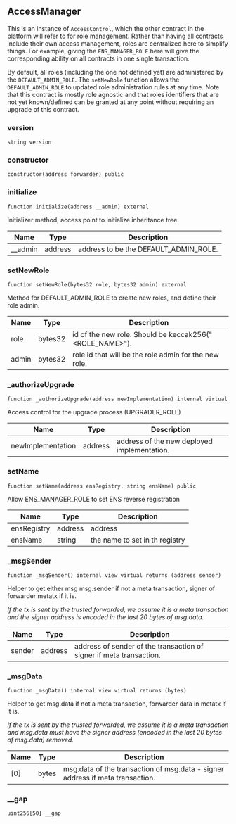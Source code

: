 
## AccessManager

This is an instance of `AccessControl`, which the other contract in the platform will refer to for role management. Rather than having all contracts include their own access management, roles are centralized here to simplify things. For example, giving the `ENS_MANAGER_ROLE` here will give the corresponding ability on all contracts in one single transaction.

By default, all roles (including the one not defined yet) are administered by the `DEFAULT_ADMIN_ROLE`. The `setNewRole` function allows the `DEFAULT_ADMIN_ROLE` to updated role administration rules at any time. Note that this contract is mostly role agnostic and that roles identifiers that are not yet known/defined can be granted at any point without requiring an upgrade of this contract.

### version

```solidity
string version
```

### constructor

```solidity
constructor(address forwarder) public
```

### initialize

```solidity
function initialize(address __admin) external
```

Initializer method, access point to initialize inheritance tree.

| Name | Type | Description |
| ---- | ---- | ----------- |
| __admin | address | address to be the DEFAULT_ADMIN_ROLE. |

### setNewRole

```solidity
function setNewRole(bytes32 role, bytes32 admin) external
```

Method for DEFAULT_ADMIN_ROLE to create new roles, and define their role admin.

| Name | Type | Description |
| ---- | ---- | ----------- |
| role | bytes32 | id of the new role. Should be keccak256(&quot;&lt;ROLE_NAME&gt;&quot;). |
| admin | bytes32 | role id that will be the role admin for the new role. |

### _authorizeUpgrade

```solidity
function _authorizeUpgrade(address newImplementation) internal virtual
```

Access control for the upgrade process (UPGRADER_ROLE)

| Name | Type | Description |
| ---- | ---- | ----------- |
| newImplementation | address | address of the new deployed implementation. |

### setName

```solidity
function setName(address ensRegistry, string ensName) public
```

Allow ENS_MANAGER_ROLE to set ENS reverse registration

| Name | Type | Description |
| ---- | ---- | ----------- |
| ensRegistry | address | address |
| ensName | string | the name to set in th registry |

### _msgSender

```solidity
function _msgSender() internal view virtual returns (address sender)
```

Helper to get either msg msg.sender if not a meta transaction, signer of forwarder metatx if it is.

_If the tx is sent by the trusted forwarded, we assume it is a meta transaction and 
the signer address is encoded in the last 20 bytes of msg.data._

| Name | Type | Description |
| ---- | ---- | ----------- |
| sender | address | address of sender of the transaction of signer if meta transaction. |

### _msgData

```solidity
function _msgData() internal view virtual returns (bytes)
```

Helper to get msg.data if not a meta transaction, forwarder data in metatx if it is.

_If the tx is sent by the trusted forwarded, we assume it is a meta transaction and 
msg.data must have the signer address (encoded in the last 20 bytes of msg.data) removed._

| Name | Type | Description |
| ---- | ---- | ----------- |
| [0] | bytes | msg.data of the transaction of msg.data - signer address if meta transaction. |

### __gap

```solidity
uint256[50] __gap
```

